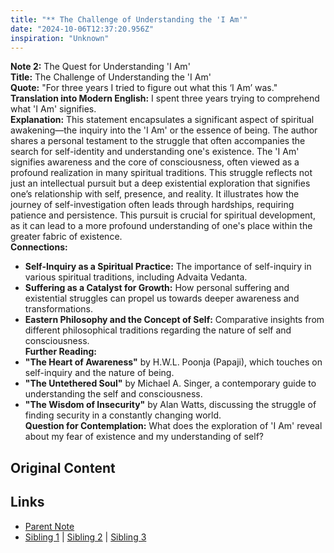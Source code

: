 ```yaml
---
title: "** The Challenge of Understanding the 'I Am'"
date: "2024-10-06T12:37:20.956Z"
inspiration: "Unknown"
---
```


  
**Note 2:** The Quest for Understanding 'I Am'  
**Title:** The Challenge of Understanding the 'I Am'  
**Quote:** "For three years I tried to figure out what this ‘I Am’ was."  
**Translation into Modern English:** I spent three years trying to comprehend what 'I Am' signifies.  
**Explanation:** This statement encapsulates a significant aspect of spiritual awakening—the inquiry into the 'I Am' or the essence of being. The author shares a personal testament to the struggle that often accompanies the search for self-identity and understanding one's existence. The 'I Am' signifies awareness and the core of consciousness, often viewed as a profound realization in many spiritual traditions. This struggle reflects not just an intellectual pursuit but a deep existential exploration that signifies one’s relationship with self, presence, and reality. It illustrates how the journey of self-investigation often leads through hardships, requiring patience and persistence. This pursuit is crucial for spiritual development, as it can lead to a more profound understanding of one's place within the greater fabric of existence.  
**Connections:**  
- **Self-Inquiry as a Spiritual Practice:** The importance of self-inquiry in various spiritual traditions, including Advaita Vedanta.  
- **Suffering as a Catalyst for Growth:** How personal suffering and existential struggles can propel us towards deeper awareness and transformations.  
- **Eastern Philosophy and the Concept of Self:** Comparative insights from different philosophical traditions regarding the nature of self and consciousness.  
**Further Reading:**  
- **"The Heart of Awareness"** by H.W.L. Poonja (Papaji), which touches on self-inquiry and the nature of being.  
- **"The Untethered Soul"** by Michael A. Singer, a contemporary guide to understanding the self and consciousness.  
- **"The Wisdom of Insecurity"** by Alan Watts, discussing the struggle of finding security in a constantly changing world.  
**Question for Contemplation:** What does the exploration of 'I Am' reveal about my fear of existence and my understanding of self?  


## Original Content



## Links

- [Parent Note](/parent-note.md)
- [Sibling 1](/zettel1.md) | [Sibling 2](/zettel2.md) | [Sibling 3](/zettel3.md)
